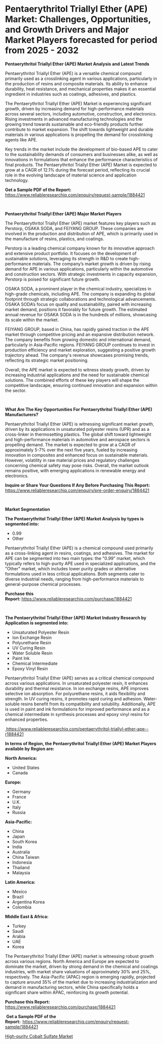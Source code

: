 <p><h1>Pentaerythritol Triallyl Ether (APE) Market: Challenges, Opportunities, and Growth Drivers and Major Market Players forecasted for period from 2025 - 2032</h1></p><p><strong>Pentaerythritol Triallyl Ether (APE) Market Analysis and Latest Trends</strong></p>
<p><p>Pentaerythritol Triallyl Ether (APE) is a versatile chemical compound primarily used as a crosslinking agent in various applications, particularly in the production of resins and composite materials. Its ability to enhance durability, heat resistance, and mechanical properties makes it an essential ingredient in industries such as coatings, adhesives, and plastics.</p><p>The Pentaerythritol Triallyl Ether (APE) Market is experiencing significant growth, driven by increasing demand for high-performance materials across several sectors, including automotive, construction, and electronics. Rising investments in advanced manufacturing technologies and the growing trend towards sustainable and eco-friendly products further contribute to market expansion. The shift towards lightweight and durable materials in various applications is propelling the demand for crosslinking agents like APE.</p><p>Key trends in the market include the development of bio-based APE to cater to the sustainability demands of consumers and businesses alike, as well as innovations in formulations that enhance the performance characteristics of final products. The Pentaerythritol Triallyl Ether (APE) Market is expected to grow at a CAGR of 12.1% during the forecast period, reflecting its crucial role in the evolving landscape of material science and application technology.</p></p>
<p><strong>Get a Sample PDF of the Report:&nbsp;</strong> <a href="https://www.reliableresearchiq.com/enquiry/request-sample/1884421?utm_campaign=2171&utm_medium=2&utm_source=Github&utm_content=ia&utm_term=04022025&utm_id=pentaerythritol-triallyl-ether-ape">https://www.reliableresearchiq.com/enquiry/request-sample/1884421</a></p>
<p>&nbsp;</p>
<p><strong>Pentaerythritol Triallyl Ether (APE) Major Market Players</strong></p>
<p><p>The Pentaerythritol Triallyl Ether (APE) market features key players such as Perstorp, OSAKA SODA, and FEIYANG GROUP. These companies are involved in the production and distribution of APE, which is primarily used in the manufacture of resins, plastics, and coatings.</p><p>Perstorp is a leading chemical company known for its innovative approach and extensive product portfolio. It focuses on the development of sustainable solutions, leveraging its strength in R&D to create high-performance materials. The company’s market growth is driven by rising demand for APE in various applications, particularly within the automotive and construction sectors. With strategic investments in capacity expansion, Perstorp is poised for significant future growth.</p><p>OSAKA SODA, a prominent player in the chemical industry, specializes in high-grade chemicals, including APE. The company is expanding its global footprint through strategic collaborations and technological advancements. OSAKA SODA’s focus on quality and sustainability, paired with increasing market demand, positions it favorably for future growth. The estimated annual revenue for OSAKA SODA is in the hundreds of millions, showcasing its scale within the market.</p><p>FEIYANG GROUP, based in China, has rapidly gained traction in the APE market through competitive pricing and an expansive distribution network. The company benefits from growing domestic and international demand, particularly in Asia-Pacific regions. FEIYANG GROUP continues to invest in production efficiency and market exploration, suggesting a positive growth trajectory ahead. The company's revenue showcases promising trends, reflecting its strategic market positioning.</p><p>Overall, the APE market is expected to witness steady growth, driven by increasing industrial applications and the need for sustainable chemical solutions. The combined efforts of these key players will shape the competitive landscape, ensuring continued innovation and expansion within the sector.</p></p>
<p>&nbsp;</p>
<p><strong>What Are The Key Opportunities For Pentaerythritol Triallyl Ether (APE) Manufacturers?</strong></p>
<p><p>Pentaerythritol Triallyl Ether (APE) is witnessing significant market growth, driven by its applications in unsaturated polyester resins (UPR) and as a cross-linker in thermosetting plastics. The global shift toward lightweight and high-performance materials in automotive and aerospace sectors is propelling demand. The market is expected to grow at a CAGR of approximately 5-7% over the next five years, fueled by increasing innovation in composites and enhanced focus on sustainable materials. However, volatility in raw material prices and regulatory challenges concerning chemical safety may pose risks. Overall, the market outlook remains positive, with emerging applications in renewable energy and electronics.</p></p>
<p><strong>Inquire or Share Your Questions If Any Before Purchasing This Report:</strong> <a href="https://www.reliableresearchiq.com/enquiry/pre-order-enquiry/1884421?utm_campaign=2171&utm_medium=2&utm_source=Github&utm_content=ia&utm_term=04022025&utm_id=pentaerythritol-triallyl-ether-ape">https://www.reliableresearchiq.com/enquiry/pre-order-enquiry/1884421</a></p>
<p>&nbsp;</p>
<p><strong>Market Segmentation</strong></p>
<p><strong>The Pentaerythritol Triallyl Ether (APE) Market Analysis by types is segmented into:</strong></p>
<p><ul><li>0.99</li><li>Other</li></ul></p>
<p><p>Pentaerythritol Triallyl Ether (APE) is a chemical compound used primarily as a cross-linking agent in resins, coatings, and adhesives. The market for APE can be segmented into two main types: the "0.99" market, which typically refers to high-purity APE used in specialized applications, and the "Other" market, which includes lower purity grades or alternative formulations used in less critical applications. Both segments cater to diverse industrial needs, ranging from high-performance materials to general-purpose chemical processes.</p></p>
<p><strong>Purchase this Report:&nbsp;</strong><a href="https://www.reliableresearchiq.com/purchase/1884421?utm_campaign=2171&utm_medium=2&utm_source=Github&utm_content=ia&utm_term=04022025&utm_id=pentaerythritol-triallyl-ether-ape">https://www.reliableresearchiq.com/purchase/1884421</a></p>
<p>&nbsp;</p>
<p><strong>The Pentaerythritol Triallyl Ether (APE) Market Industry Research by Application is segmented into:</strong></p>
<p><ul><li>Unsaturated Polyester Resin</li><li>Ion Exchange Resin</li><li>Polyurethane Resin</li><li>UV Curing Resin</li><li>Water Soluble Resin</li><li>Paint Ink</li><li>Chemical Intermediate</li><li>Epoxy Vinyl Resin</li></ul></p>
<p><p>Pentaerythritol Triallyl Ether (APE) serves as a critical chemical compound across various applications. In unsaturated polyester resin, it enhances durability and thermal resistance. In ion exchange resins, APE improves selective ion absorption. For polyurethane resins, it aids flexibility and strength. In UV curing resins, it promotes rapid curing and adhesion. Water-soluble resins benefit from its compatibility and solubility. Additionally, APE is used in paint and ink formulations for improved performance and as a chemical intermediate in synthesis processes and epoxy vinyl resins for enhanced properties.</p></p>
<p><a href="https://www.reliableresearchiq.com/pentaerythritol-triallyl-ether-ape--r1884421?utm_campaign=2171&utm_medium=2&utm_source=Github&utm_content=ia&utm_term=04022025&utm_id=pentaerythritol-triallyl-ether-ape">&nbsp;https://www.reliableresearchiq.com/pentaerythritol-triallyl-ether-ape--r1884421</a></p>
<p><strong>In terms of Region, the Pentaerythritol Triallyl Ether (APE) Market Players available by Region are:</strong></p>
<p>
    <p> <strong> North America: </strong>
        <ul>
            <li>United States</li>
            <li>Canada</li>
        </ul>
        </p> 
    <p> <strong> Europe: </strong>
        <ul>
            <li>Germany</li>
            <li>France</li>
            <li>U.K.</li>
            <li>Italy</li>
            <li>Russia</li>
        </ul>
        </p> 
    <p> <strong> Asia-Pacific: </strong>
        <ul>
            <li>China</li>
            <li>Japan</li>
            <li>South Korea</li>
            <li>India</li>
            <li>Australia</li>
            <li>China Taiwan</li>
            <li>Indonesia</li>
            <li>Thailand</li>
            <li>Malaysia</li>
        </ul>
        </p> 
    <p> <strong> Latin America: </strong>
        <ul>
            <li>Mexico</li>
            <li>Brazil</li>
            <li>Argentina Korea</li>
            <li>Colombia</li>
        </ul>
        </p> 
    <p> <strong> Middle East & Africa: </strong>
        <ul>
            <li>Turkey</li>
            <li>Saudi</li>
            <li>Arabia</li>
            <li>UAE</li>
            <li>Korea</li>
        </ul>
    </p>
    </p>
<p><p>The Pentaerythritol Triallyl Ether (APE) market is witnessing robust growth across various regions. North America and Europe are expected to dominate the market, driven by strong demand in the chemical and coatings industries, with market share valuations of approximately 30% and 25%, respectively. The Asia-Pacific (APAC) region is emerging rapidly, projected to capture around 35% of the market due to increasing industrialization and demand in manufacturing sectors, while China specifically holds a significant share within APAC, reinforcing its growth potential.</p></p>
<p><strong>Purchase this Report: </strong><a href="https://www.reliableresearchiq.com/purchase/1884421?utm_campaign=2171&utm_medium=2&utm_source=Github&utm_content=ia&utm_term=04022025&utm_id=pentaerythritol-triallyl-ether-ape">https://www.reliableresearchiq.com/purchase/1884421</a></p>
<p>&nbsp;<strong>Get a Sample PDF of the Report:&nbsp;&nbsp;</strong><a href="https://www.reliableresearchiq.com/enquiry/request-sample/1884421?utm_campaign=2171&utm_medium=2&utm_source=Github&utm_content=ia&utm_term=04022025&utm_id=pentaerythritol-triallyl-ether-ape">https://www.reliableresearchiq.com/enquiry/request-sample/1884421</a></p>
<p><strong></strong></p>
<p><p><a href="https://github.com/ygfu6u/Market-Research-Report-List-1/blob/main/high-purity-cobalt-sulfate-market.md?utm_campaign=2171&utm_medium=2&utm_source=Github&utm_content=ia&utm_term=04022025&utm_id=pentaerythritol-triallyl-ether-ape">High-purity Cobalt Sulfate Market</a></p></p>